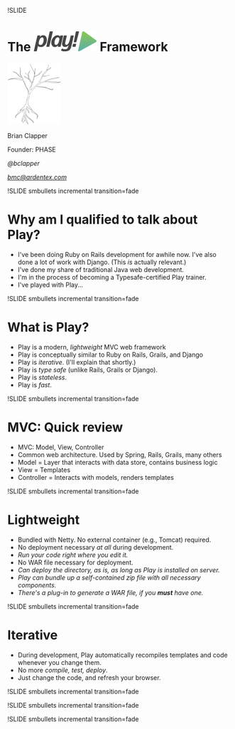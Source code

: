 !SLIDE

# The ![Play logo](play-logo.png) Framework

<div markdown="1" id="logo">
<img src="ardentex-logo.png"/>
</div>

Brian Clapper

Founder: PHASE

*@bclapper*

*bmc@ardentex.com*

!SLIDE smbullets incremental transition=fade

# Why am I qualified to talk about Play?

* I've been doing Ruby on Rails development for awhile now. I've also done 
  a lot of work with Django. (This _is_ actually relevant.)
* I've done my share of traditional Java web development.
* I'm in the process of becoming a Typesafe-certified Play trainer.
* I've played with Play...

!SLIDE smbullets incremental transition=fade

# What is Play?

* Play is a modern, _lightweight_ MVC web framework
* Play is conceptually similar to Ruby on Rails, Grails, and Django
* Play is _iterative_. (I'll explain that shortly.)
* Play is _type safe_ (unlike Rails, Grails or Django).
* Play is _stateless_.
* Play is _fast_.

!SLIDE smbullets incremental transition=fade

# MVC: Quick review

* MVC: Model, View, Controller
* Common web architecture. Used by Spring, Rails, Grails, many others
* Model = Layer that interacts with data store, contains business logic
* View = Templates
* Controller = Interacts with models, renders templates

!SLIDE smbullets incremental transition=fade

# Lightweight

* Bundled with Netty. No external container (e.g., Tomcat) required.
* No deployment necessary _at all_ during development.
* _Run your code right where you edit it._
* No WAR file necessary for deployment.
* _Can deploy the directory, as is, as long as Play is installed on server._
* _Play can bundle up a self-contained zip file with all necessary components._
* _There's a plug-in to generate a WAR file, if you **must** have one._

!SLIDE smbullets incremental transition=fade

# Iterative

* During development, Play automatically recompiles templates and code whenever
  you change them.
* No more _compile, test, deploy_.
* Just change the code, and refresh your browser.

!SLIDE smbullets incremental transition=fade

!SLIDE smbullets incremental transition=fade

!SLIDE smbullets incremental transition=fade


